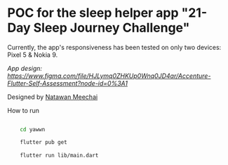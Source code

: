 # POC for the sleep helper app "21-Day Sleep Journey Challenge"

Currently, the app's responsiveness has been tested on only two devices: Pixel 5 & Nokia 9.

_App design: https://www.figma.com/file/HJLymq0ZHKUp0Wnq0JD4ar/Accenture-Flutter-Self-Assessment?node-id=0%3A1_

Designed by [Natawan Meechai](https://www.linkedin.com/in/natawan-meechai-9b34831b0/?originalSubdomain=th)

How to run

```bash

    cd yawwn

    flutter pub get
    
    flutter run lib/main.dart  

```
